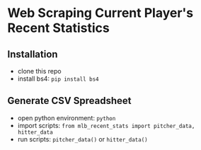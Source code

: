 # Web Scraping Current Player's Recent Statistics
## Installation
- clone this repo
- install bs4: `pip install bs4`

## Generate CSV Spreadsheet
- open python environment: `python`
- import scripts: `from mlb_recent_stats import pitcher_data, hitter_data`
- run scripts: `pitcher_data()` or `hitter_data()`
